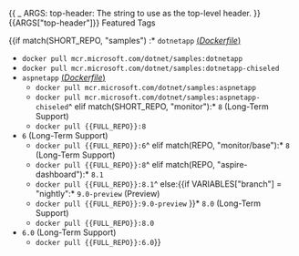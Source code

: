 {{
    _ ARGS:
      top-header: The string to use as the top-level header.
}}{{ARGS["top-header"]}} Featured Tags

{{if match(SHORT_REPO, "samples")
:* `dotnetapp` [(*Dockerfile*)](https://github.com/dotnet/dotnet-docker/blob/main/samples/dotnetapp/Dockerfile)
  * `docker pull mcr.microsoft.com/dotnet/samples:dotnetapp`
  * `docker pull mcr.microsoft.com/dotnet/samples:dotnetapp-chiseled`
* `aspnetapp` [(*Dockerfile*)](https://github.com/dotnet/dotnet-docker/blob/main/samples/aspnetapp/Dockerfile)
  * `docker pull mcr.microsoft.com/dotnet/samples:aspnetapp`
  * `docker pull mcr.microsoft.com/dotnet/samples:aspnetapp-chiseled`^
elif match(SHORT_REPO, "monitor"):* `8` (Long-Term Support)
  * `docker pull {{FULL_REPO}}:8`
* `6` (Long-Term Support)
  * `docker pull {{FULL_REPO}}:6`^
elif match(REPO, "monitor/base"):* `8` (Long-Term Support)
  * `docker pull {{FULL_REPO}}:8`^
elif match(REPO, "aspire-dashboard"):* `8.1`
  * `docker pull {{FULL_REPO}}:8.1`^
else:{{if VARIABLES["branch"] = "nightly":* `9.0-preview` (Preview)
  * `docker pull {{FULL_REPO}}:9.0-preview`
}}* `8.0` (Long-Term Support)
  * `docker pull {{FULL_REPO}}:8.0`
* `6.0` (Long-Term Support)
  * `docker pull {{FULL_REPO}}:6.0`}}
